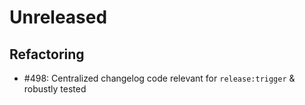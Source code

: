 # Unreleased

## Refactoring

* #498: Centralized changelog code relevant for `release:trigger` & robustly tested
